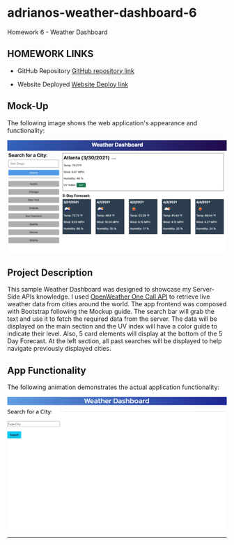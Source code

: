 # adrianos-weather-dashboard-6

Homework 6 - Weather Dashboard


## HOMEWORK LINKS

* GitHub Repository [GitHub repository link](https://github.com/AdrianoArmen/adrianos-weather-dashboard-6) 

* Website Deployed [Website Deploy link](https://adrianoarmen.github.io/adrianos-weather-dashboard-6/) 


## Mock-Up

The following image shows the web application's appearance and functionality:

![The weather app includes a search option, a list of cities, and a five-day forecast and current weather conditions for Atlanta.](./assets/img/06-server-side-apis-homework-demo.png)


## Project Description
This sample Weather Dashboard was designed to showcase my Server-Side APIs knowledge. I used [OpenWeather One Call API](https://openweathermap.org/api/one-call-api) to retrieve live weather data from cities around the world. The app frontend was composed with Bootstrap following the Mockup guide. The search bar will grab the text and use it to fetch the required data from the server. The data will be displayed on the main section and the UV index will have a color guide to indicate their level. Also, 5 card elements will display at the bottom of the 5 Day Forecast. At the left section, all past searches will be displayed to help navigate previously displayed cities.




## App Functionality

The following animation demonstrates the actual application functionality:

![A user searches for different cities on the weather dashboard and retrieves all the climate information and th 5 day forecast accordingly to the criteria](./assets/img/appfunctionality.gif)



-------------------------------
